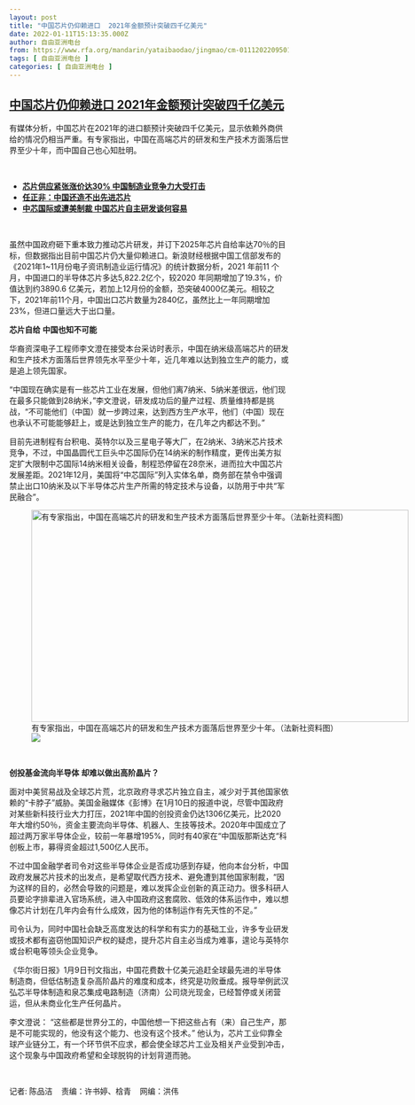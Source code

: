 ```yaml
---
layout: post
title: "中国芯片仍仰赖进口  2021年金额预计突破四千亿美元"
date: 2022-01-11T15:13:35.000Z
author: 自由亚洲电台
from: https://www.rfa.org/mandarin/yataibaodao/jingmao/cm-01112022095014.html
tags: [ 自由亚洲电台 ]
categories: [ 自由亚洲电台 ]
---
```

<!--1641914015000-->
[中国芯片仍仰赖进口  2021年金额预计突破四千亿美元](https://www.rfa.org/mandarin/yataibaodao/jingmao/cm-01112022095014.html)
------

<div>
<p></p><p>有媒体分析，中国芯片在2021年的进口额预计突破四千亿美元，显示依赖外商供给的情况仍相当严重。有专家指出，中国在高端芯片的研发和生产技术方面落后世界至少十年，而中国自己也心知肚明。</p><p><br/></p><ul><li><a href="https://www.rfa.org/mandarin/yataibaodao/jingmao/ql-01082021034658.html"><strong>芯片供应紧张涨价达30% 中国制造业竞争力大受打击</strong></a></li><li><strong><a href="https://www.rfa.org/mandarin/Xinwen/4-10292020104438.html">任正非：中国还造不出先进芯片</a></strong></li><li><strong><a href="https://www.rfa.org/mandarin/yataibaodao/junshiwaijiao/hc-11302020132852.html">中芯国际或遭美制裁 中国芯片自主研发谈何容易</a></strong></li></ul><p><br/></p><p><span>虽然中国政府砸下重本致力推动芯片研发，并订下</span>2025年芯片自给率达70％的目标，但数据指出目前中国芯片仍大量仰赖进口。新浪财经根据中国工信部发布的《2021年1~11月份电子资讯制造业运行情况》的统计数据分析，2021 年前11 个月，中国进口的半导体芯片多达5,822.2亿个，较2020 年同期增加了19.3%，价值达到约3890.6 亿美元，若加上12月份的金额，恐突破4000亿美元。相较之下，2021年前11个月，中国出口芯片数量为2840亿，虽然比上一年同期增加23%，但进口量远大于出口量。</p><p><strong><span>芯片自给</span></strong> <strong>中国也知不可能</strong></p><p><span>华裔资深电子工程师李文澄在接受本台采访时表示，中国在纳米级高端芯片的研发和生产技术方面落后世界领先水平至少十</span>年，近几年难以达到独立生产的能力，或是追上领先国家。</p><p><span>“</span>中国现在确实是有一些芯片工业在发展，但他们离7纳米、5纳米差很远，他们现在最多只能做到28纳米，”李文澄说，研发成功后的量产过程、质量维持都是挑战，“不可能他们（中国）就一步跨过来，达到西方生产水平，他们（中国）现在也承认不可能能够赶上，或是达到独立生产的能力，在几年之内都达不到。”</p><p><span>目前先进制程有台积电、英特尔以及三星电子等大厂，在</span>2纳米、3纳米芯片技术竞争，不过，中国晶圆代工巨头中芯国际仍在14纳米的制作精度，更传出美方拟定扩大限制中芯国际14纳米相关设备，制程恐停留在28奈米，进而拉大中国芯片发展差距。2021年12月，美国将“中芯国际”列入实体名单，商务部在禁令中强调禁止出口10纳米及以下半导体芯片生产所需的特定技术与设备，以防用于中共“军民融合”。</p><p><figure class="image-richtext image-inline captioned" style="width:680px;"><img alt="有专家指出，中国在高端芯片的研发和生产技术方面落后世界至少十年。（法新社资料图）" height="383" src="https://www.rfa.org/mandarin/yataibaodao/jingmao/cm-01112022095014.html/cm0111a.jpg/@@images/ea184d07-c96c-40ac-ab5e-4888bee6078f.jpeg" title="cm0111a.jpg" width="680"/><figcaption class="image-caption">有专家指出，中国在高端芯片的研发和生产技术方面落后世界至少十年。（法新社资料图）</figcaption><small></small><div id="zoomattribute"><a data-caption="有专家指出，中国在高端芯片的研发和生产技术方面落后世界至少十年。（法新社资料图）" data-fancybox="" href="https://www.rfa.org/mandarin/yataibaodao/jingmao/cm-01112022095014.html/cm0111a.jpg" id="single_image" title="有专家指出，中国在高端芯片的研发和生产技术方面落后世界至少十年。（法新社资料图）"><img src="/++plone++rfa-resources/img/icon-zoom.png"/></a></div></figure> </p><p><strong><span>创投基金流向半导体</span></strong> <strong>却难以做出高阶晶片？</strong></p><p><span>面对中美贸易战及全球芯片荒，北京政府寻求芯片独立自主，减少对于其他国家依赖的</span>“卡脖子”威胁。美国金融媒体《彭博》在1月10日的报道中说，尽管中国政府对某些新科技行业大力打压，2021年中国的创投资金仍达1306亿美元，比2020年大增约50％，资金主要流向半导体、机器人、生技等技术。2020年中国成立了超过两万家半导体企业，较前一年暴增195%，同时有40家在“中国版那斯达克“科创板上市，募得资金超过1,500亿人民币。</p><p><span>不过中国金融学者司令对这些半导体企业是否成功感到存疑，他向本台分析，中国政府发展芯片技术的出发点，是希望取代西方技术、避免遭到其他国家制裁，</span>“因为这样的目的，必然会导致的问题是，难以发挥企业创新的真正动力。很多科研人员要论字排辈进入官场系统，进入中国政府这套腐败、低效的体系运作中，难以想像芯片计划在几年内会有什么成效，因为他的体制运作有先天性的不足。”</p><p><span>司令认为，同时中国社会缺乏高度发达的科学和有实力的基础工业，许多专业研发或技术都有盗窃他国知识产权的疑虑，提升芯片自主必当成为难事，遑论与英特尔或台积电等领头企业竞争。</span></p><p><span>《华尔街日报》1月9</span>日刊文指出，中国花费数十亿美元追赶全球最先进的半导体制造商，但低估制造复杂高阶晶片的难度和成本，终究是功败垂成。报导举例武汉弘芯半导体制造和泉芯集成电路制造（济南）公司烧光现金，已经暂停或关闭营运，但从未商业化生产任何晶片。</p><p><span>李文澄说：</span> “这些都是世界分工的，中国他想一下把这些占有（来）自己生产，那是不可能实现的，他没有这个能力、也没有这个技术。” 他认为，芯片工业仰靠全球产业链分工，有一个环节供不应求，都会使全球芯片工业及相关产业受到冲击，这个现象与中国政府希望和全球脱钩的计划背道而驰。</p><p><br/></p><p><span>记者</span>: 陈品洁    责编：许书婷、梒青    网编：洪伟</p>
</div>
